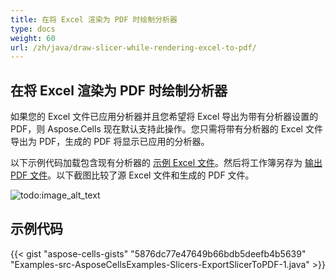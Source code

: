 ```yaml
---
title: 在将 Excel 渲染为 PDF 时绘制分析器
type: docs
weight: 60
url: /zh/java/draw-slicer-while-rendering-excel-to-pdf/
---
```


## **在将 Excel 渲染为 PDF 时绘制分析器**
如果您的 Excel 文件已应用分析器并且您希望将 Excel 导出为带有分析器设置的 PDF，则 Aspose.Cells 现在默认支持此操作。您只需将带有分析器的 Excel 文件导出为 PDF，生成的 PDF 将显示已应用的分析器。

以下示例代码加载包含现有分析器的 [示例 Excel 文件](SampleSlicerChart.xlsx)。然后将工作簿另存为 [输出 PDF 文件](SampleSlicerChart.pdf)。以下截图比较了源 Excel 文件和生成的 PDF 文件。

![todo:image_alt_text](draw-slicer-while-rendering-excel-to-pdf_1.jpg)
## **示例代码**
{{< gist "aspose-cells-gists" "5876dc77e47649b66bdb5deefb4b5639" "Examples-src-AsposeCellsExamples-Slicers-ExportSlicerToPDF-1.java" >}}
